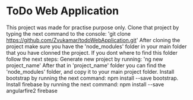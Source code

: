 # ToDo Web Application

This project was made for practise purpose only.
Clone that project by typing the next command to the console: 'git clone https://github.com/Zvukamar/todoWebApplication.git'
After cloning the project make sure you have the 'node_modules' folder in your main folder that you have clonned the project.
If you dont where to find this folder follow the next steps:
Generate new project by running: 'ng new project_name'
After that in 'project_name' folder you can find the 'node_modules' folder, and copy it to your main project folder.
Install bootstrap by running the next command: npm install --save bootstrap.
Install firebase by running the next command: npm install --save angularfire2 firebase